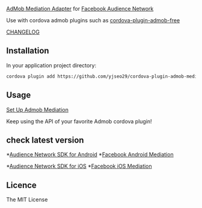 [AdMob Mediation Adapter](https://firebase.google.com/docs/admob/android/mediation-networks) for [Facebook Audience Network](https://developers.facebook.com/docs/audience-network/getting-started)

Use with cordova admob plugins such as [cordova-plugin-admob-free](https://github.com/ratson/cordova-plugin-admob-free)

[CHANGELOG](https://github.com/becvert/cordova-plugin-admob-mediation-facebook/blob/master/CHANGELOG.md)

## Installation ##

In your application project directory:

```bash
cordova plugin add https://github.com/yjseo29/cordova-plugin-admob-mediation-facebook
```

## Usage ##

[Set Up Admob Mediation](https://support.google.com/admob/answer/3124703?hl=en)

Keep using the API of your favorite Admob cordova plugin!

## check latest version ##
*[Audience Network SDK for Android](https://developers.facebook.com/docs/audience-network/download#android)
*[Facebook Android Mediation](https://developers.google.com/admob/android/mediation/facebook#facebook-android-mediation-adapter-changelog)

*[Audience Network SDK for iOS](https://developers.facebook.com/docs/audience-network/download#ios)
*[Facebook iOS Mediation](https://developers.google.com/admob/ios/mediation/facebook#facebook-ios-mediation-adapter-changelog)

## Licence ##

The MIT License
